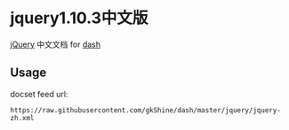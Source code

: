 jquery1.10.3中文版
==============

[jQuery](http://jquery.com/) 中文文档 for [dash](http://kapeli.com/dash)

## Usage

docset feed url:
```
https://raw.githubusercontent.com/gkShine/dash/master/jquery/jquery-zh.xml
```
